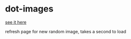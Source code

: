 # dot-images
[see it here](https://l94z1zjy3z.codesandbox.io/)

refresh page for new random image, takes a second to load
